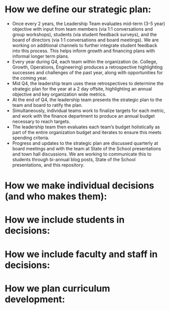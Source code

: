 # How we define our strategic plan:

- Once every 2 years, the Leadership Team evaluates mid-term (3-5 year) objective with input from team members (via 1:1 conversations and group workshops), students (via student feedback surveys), and the board of directors (via 1:1 conversations and board meetings). We are working on additional channels to further integrate student feedback into this process. This helps inform growth and financing plans with informal longer term plans.
- Every year during Q4, each team within the organization (ie. College, Growth, Operations, Engineering) produces a retrospective highlighting successes and challenges of the past year, along with opportunities for the coming year.
- Mid Q4, the leadership team uses these retrospectives to determine the strategic plan for the year at a 2 day offsite, highlighting an annual objective and key organization wide metrics.
- At the end of Q4, the leadership team presents the strategic plan to the team and board to ratify the plan.
- Simultaneously, individual teams work to finalize targets for each metric, and work with the finance department to produce an annual budget necessary to reach targets.
- The leadership team then evaluates each team’s budget holistically as part of the entire organization budget and iterates to ensure this meets spending criteria.
- Progress and updates to the strategic plan are discussed quarterly at board meetings and with the team at State of the School presentations and town hall discussions. We are working to communicate this to students through bi-annual blog posts, State of the School presentations, and this repository.

# How we make individual decisions (and who makes them):


# How we include students in decisions:


# How we include faculty and staff in decisions:


# How we plan curriculum development:
